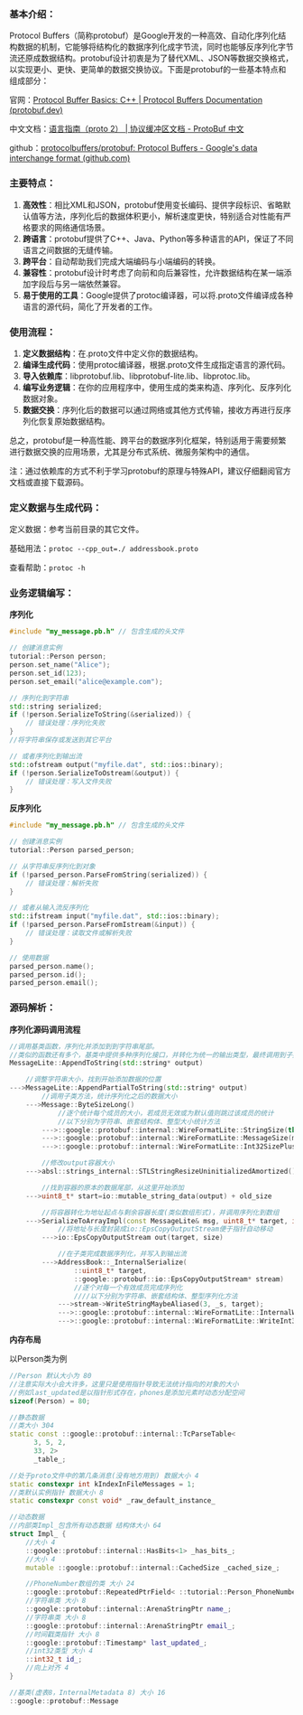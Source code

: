 ### 基本介绍：

Protocol Buffers（简称protobuf）是Google开发的一种高效、自动化序列化结构数据的机制，它能够将结构化的数据序列化成字节流，同时也能够反序列化字节流还原成数据结构。protobuf设计初衷是为了替代XML、JSON等数据交换格式，以实现更小、更快、更简单的数据交换协议。下面是protobuf的一些基本特点和组成部分：

官网：[Protocol Buffer Basics: C++ | Protocol Buffers Documentation (protobuf.dev)](https://protobuf.dev/getting-started/cpptutorial/)

中文文档：[语言指南（proto 2） | 协议缓冲区文档 - ProtoBuf 中文](https://protobuf.com.cn/programming-guides/proto2/)

github：[protocolbuffers/protobuf: Protocol Buffers - Google's data interchange format (github.com)](https://github.com/protocolbuffers/protobuf/tree/main)

### 主要特点：

1. **高效性**：相比XML和JSON，protobuf使用变长编码、提供字段标识、省略默认值等方法，序列化后的数据体积更小，解析速度更快，特别适合对性能有严格要求的网络通信场景。
2. **跨语言**：protobuf提供了C++、Java、Python等多种语言的API，保证了不同语言之间数据的无缝传输。
3. **跨平台**：自动帮助我们完成大端编码与小端编码的转换。
4. **兼容性**：protobuf设计时考虑了向前和向后兼容性，允许数据结构在某一端添加字段后与另一端依然兼容。
5. **易于使用的工具**：Google提供了protoc编译器，可以将.proto文件编译成各种语言的源代码，简化了开发者的工作。

### 使用流程：

1. **定义数据结构**：在.proto文件中定义你的数据结构。
2. **编译生成代码**：使用protoc编译器，根据.proto文件生成指定语言的源代码。
3. **导入依赖库**：libprotobuf.lib、libprotobuf-lite.lib、libprotoc.lib。
4. **编写业务逻辑**：在你的应用程序中，使用生成的类来构造、序列化、反序列化数据对象。
5. **数据交换**：序列化后的数据可以通过网络或其他方式传输，接收方再进行反序列化恢复原始数据结构。

总之，protobuf是一种高性能、跨平台的数据序列化框架，特别适用于需要频繁进行数据交换的应用场景，尤其是分布式系统、微服务架构中的通信。

注：通过依赖库的方式不利于学习protobuf的原理与特殊API，建议仔细翻阅官方文档或直接下载源码。

### 定义数据与生成代码：

定义数据：参考当前目录的其它文件。

基础用法：`protoc --cpp_out=./ addressbook.proto`

查看帮助：`protoc -h`

### 业务逻辑编写：

**序列化**

```c++
#include "my_message.pb.h" // 包含生成的头文件

// 创建消息实例
tutorial::Person person;
person.set_name("Alice");
person.set_id(123);
person.set_email("alice@example.com");

// 序列化到字符串
std::string serialized;
if (!person.SerializeToString(&serialized)) {
    // 错误处理：序列化失败
}
//将字符串保存或发送到其它平台

// 或者序列化到输出流
std::ofstream output("myfile.dat", std::ios::binary);
if (!person.SerializeToOstream(&output)) {
    // 错误处理：写入文件失败
}
```

**反序列化**

```c++
#include "my_message.pb.h" // 包含生成的头文件

// 创建消息实例
tutorial::Person parsed_person;

// 从字符串反序列化到对象
if (!parsed_person.ParseFromString(serialized)) {
    // 错误处理：解析失败
}

// 或者从输入流反序列化
std::ifstream input("myfile.dat", std::ios::binary);
if (!parsed_person.ParseFromIstream(&input)) {
    // 错误处理：读取文件或解析失败
}

// 使用数据
parsed_person.name();
parsed_person.id();
parsed_person.email();
```

### 源码解析：

**序列化源码调用流程**

```c++
//调用基类函数，序列化并添加到到字符串尾部。
//类似的函数还有多个，基类中提供多种序列化接口，并转化为统一的输出类型，最终调用到子类的序列化函数。
MessageLite::AppendToString(std::string* output)

    //调整字符串大小，找到开始添加数据的位置
--->MessageLite::AppendPartialToString(std::string* output)
        //调用子类方法，统计序列化之后的数据大小
    --->Message::ByteSizeLong()
            //逐个统计每个成员的大小，若成员无效或为默认值则跳过该成员的统计
            //以下分别为字符串、嵌套结构体、整型大小统计方法
        --->::google::protobuf::internal::WireFormatLite::StringSize(this->_internal_name());
        --->::google::protobuf::internal::WireFormatLite::MessageSize(msg);
        --->::google::protobuf::internal::WireFormatLite::Int32SizePlusOne(this->_internal_id());

        //修改output容器大小
    --->absl::strings_internal::STLStringResizeUninitializedAmortized()

        //找到容器的原本的数据尾部，从这里开始添加
    --->uint8_t* start=io::mutable_string_data(output) + old_size

        //将容器转化为地址起点与剩余容器长度(类似数组形式)，并调用序列化到数组
    --->SerializeToArrayImpl(const MessageLite& msg, uint8_t* target, int size)
            //将地址与长度封装成io::EpsCopyOutputStream便于指针自动移动
        --->io::EpsCopyOutputStream out(target, size)

            //在子类完成数据序列化，并写入到输出流
        --->AddressBook::_InternalSerialize(
                ::uint8_t* target,
                ::google::protobuf::io::EpsCopyOutputStream* stream) 
                //逐个对每一个有效成员完成序列化
                ////以下分别为字符串、嵌套结构体、整型序列化方法
            --->stream->WriteStringMaybeAliased(3, _s, target);
            --->::google::protobuf::internal::WireFormatLite::InternalWriteMessage(4, repfield, repfield.GetCachedSize(),target, stream);
            --->::google::protobuf::internal::WireFormatLite::WriteInt32ToArrayWithField<2>(stream, this->_internal_id(), target);
```

**内存布局**

以Person类为例

```c++
//Person 默认大小为 80
//注意实际大小会大许多，这里只是使用指针导致无法统计指向的对象的大小
//例如last_updated是以指针形式存在，phones是添加元素时动态分配空间
sizeof(Person) = 80;

//静态数据 
//类大小 304
static const ::google::protobuf::internal::TcParseTable<
      3, 5, 2,
      33, 2>
      _table_;

//处于proto文件中的第几条消息(没有地方用到) 数据大小 4
static constexpr int kIndexInFileMessages = 1;
//类默认实例指针 数据大小 8
static constexpr const void* _raw_default_instance_

//动态数据
//内部类Impl_包含所有动态数据 结构体大小 64
struct Impl_ {
    //大小 4
    ::google::protobuf::internal::HasBits<1> _has_bits_;
    //大小 4
    mutable ::google::protobuf::internal::CachedSize _cached_size_;

    //PhoneNumber数组的类 大小 24
    ::google::protobuf::RepeatedPtrField< ::tutorial::Person_PhoneNumber > phones_;
    //字符串类 大小 8
    ::google::protobuf::internal::ArenaStringPtr name_;
    //字符串类 大小 8
    ::google::protobuf::internal::ArenaStringPtr email_;
    //时间戳类指针 大小 8
    ::google::protobuf::Timestamp* last_updated_;
    //int32类型 大小 4
    ::int32_t id_;
    //向上对齐 4
}

//基类(虚表8，InternalMetadata 8) 大小 16
::google::protobuf::Message
```
